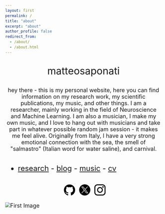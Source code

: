 ```yaml
---
layout: first
permalink: /
title: "about"
excerpt: "about"
author_profile: false
redirect_from: 
  - /about/
  - /about.html
---
```

  <div class="rectangle">
  <font size="6"> <p style="text-align: center;"> matteosaponati </p></font> 

  <font size="4"> <p style="text-align: center">hey there - this is my personal website, here you can find information on my research work, my scientific publications, my music, and other things. I am a researcher, mainly working in the field of Neuroscience and Machine Learning. I am also a musician, I make my own music, and I love to hang out with musicians and take part in whatever possible random jam session - it makes me feel alive. Originally from Italy, I have a very strong emotional connection with the sea, the smell of "salmastro" (Italian word for water saline), and carnival.

<p style="margin-bottom:1cm;"></p>
  <font size="5">
 <ul class="link-list">
      <li><a href="https://matteosaponati.github.io/research">research</a> - <a href="https://matteosaponati.github.io/year-archive/">blog</a> - <a href="https://matteosaponati.github.io/music">music</a> - <a href="/files/cv.pdf">cv</a></li>
</ul>
</font>

<p style="margin-bottom:1cm;"></p>

<p style="text-align: center;">
 <a href="https://github.com/matteosaponati" target="_blank"><span style="display: inline-block; vertical-align: middle; margin-left: 8px;"><img src="/images/general/github_icon.png" alt="Icon" style="width: 2em; height: 2em;"></span></a>
  <a href="https://twitter.com/matteosaponati" target="_blank"><span style="display: inline-block; vertical-align: middle; margin-left: 8px;"><img src="/images/general/x_icon.png" alt="Icon" style="width: 2em; height: 2em;"></span></a>
   <a href="https://www.instagram.com/matteosaponati/" target="_blank"><span style="display: inline-block; vertical-align: middle; margin-left: 8px;"><img src="/images/general/instagram_icon.png" alt="Icon" style="width: 2em; height: 2em;"></span></a>  
</p>

<div class="image-container">
            <img src="/images/about/me_garfagnana.png" alt="First Image">
            <img src="/images/about/me_marseille.png" alt="Second Image" style="transform: scale(0);">
        </div>